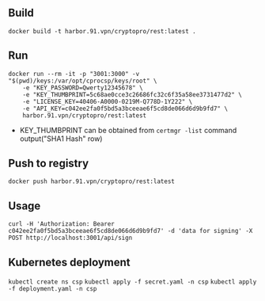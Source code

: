 ## Build

`docker build -t harbor.91.vpn/cryptopro/rest:latest .`

## Run

```
docker run --rm -it -p "3001:3000" -v "$(pwd)/keys:/var/opt/cprocsp/keys/root" \
    -e "KEY_PASSWORD=Qwerty12345678" \
    -e "KEY_THUMBPRINT=5c68ae0cce3c26686fc32c6f35a58ee3731477d2" \
    -e "LICENSE_KEY=40406-A0000-0219M-Q778D-1Y222" \
    -e "API_KEY=c042ee2fa0f5bd5a3bceeae6f5cd8de066d6d9b9fd7" \
    harbor.91.vpn/cryptopro/rest:latest
```

- KEY_THUMBPRINT can be obtained from `certmgr -list` command output("SHA1 Hash" row)

## Push to registry

`docker push harbor.91.vpn/cryptopro/rest:latest`

## Usage

`curl -H 'Authorization: Bearer c042ee2fa0f5bd5a3bceeae6f5cd8de066d6d9b9fd7' -d 'data for signing' -X POST http://localhost:3001/api/sign`

## Kubernetes deployment

`kubectl create ns csp`
`kubectl apply -f secret.yaml -n csp`
`kubectl apply -f deployment.yaml -n csp`
